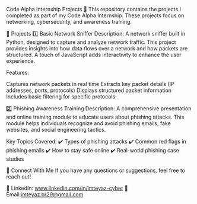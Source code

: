 Code Alpha Internship Projects 🚀
This repository contains the projects I completed as part of my Code Alpha Internship. 
These projects focus on networking, cybersecurity, and awareness training.

📌 Projects
1️⃣ Basic Network Sniffer
Description:
A network sniffer built in Python, designed to capture and analyze network traffic.
This project provides insights into how data flows over a network and how packets are structured. 
A touch of JavaScript adds interactivity to enhance the user experience.

Features:

Captures network packets in real time
Extracts key packet details (IP addresses, ports, protocols)
Displays structured packet information
Includes basic filtering for specific protocols


2️⃣ Phishing Awareness Training
Description:
A comprehensive presentation and online training module to educate users about phishing attacks. 
This module helps individuals recognize and avoid phishing emails, fake websites, and social engineering tactics.

Key Topics Covered:
✔️ Types of phishing attacks
✔️ Common red flags in phishing emails
✔️ How to stay safe online
✔️ Real-world phishing case studies



🔗 Connect With Me
If you have any questions or suggestions, feel free to reach out!

💼 LinkedIn: www.linkedin.com/in/imteyaz-cyber
📧 Email:imteyaz.br29@gmail.com

